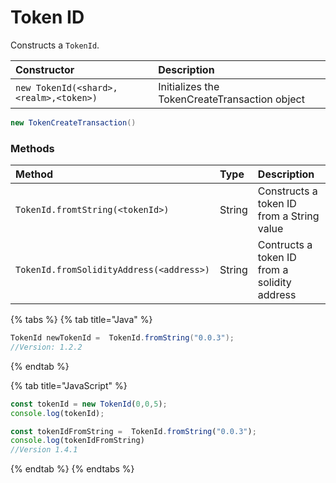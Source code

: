 # Token ID

Constructs a `TokenId`.

| Constructor | Description |
| :--- | :--- |
| `new TokenId(<shard>,<realm>,<token>)` | Initializes the TokenCreateTransaction object |

```java
new TokenCreateTransaction()
```

### Methods

| Method | Type | Description |
| :--- | :--- | :--- |
| `TokenId.fromtString(<tokenId>)` | String | Constructs a token ID from a String value |
| `TokenId.fromSolidityAddress(<address>)` | String | Contructs a token ID from a solidity address |

{% tabs %}
{% tab title="Java" %}
```java
TokenId newTokenId =  TokenId.fromString("0.0.3");
//Version: 1.2.2
```
{% endtab %}

{% tab title="JavaScript" %}
```javascript
const tokenId = new TokenId(0,0,5);
console.log(tokenId);

const tokenIdFromString =  TokenId.fromString("0.0.3");
console.log(tokenIdFromString)
//Version 1.4.1
```
{% endtab %}
{% endtabs %}





